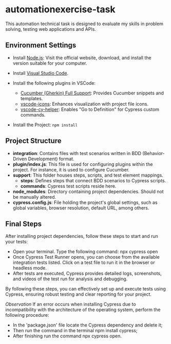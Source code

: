 # automationexercise-task
This automation technical task is designed to evaluate my skills in problem solving, testing web applications and APIs.

## Environment Settings
* Install [Node.js](https://nodejs.org/): Visit the official website, download, and install the version suitable for your computer.
* Install [Visual Studio Code](https://code.visualstudio.com/).
* Install the following plugins in VSCode:
    * [Cucumber (Gherkin) Full Support](https://marketplace.visualstudio.com/items?itemName=alexkrechik.cucumberautocomplete): Provides Cucumber snippets and templates.
    * [vscode-icons](https://marketplace.visualstudio.com/items?itemName=vscode-icons-team.vscode-icons): Enhances visualization with project file icons.
    * [vscode-cy-helper](https://marketplace.visualstudio.com/items?itemName=Shelex.vscode-cy-helper): Enables "Go to Definition" for Cypress custom commands.

* Install the Project: `npm install`

## Project Structure
* **integration**: Contains files with test scenarios written in BDD (Behavior-Driven Development) format.
* **plugin/index.js**: This file is used for configuring plugins within the project. For instance, it is used to configure Cucumber.
* **support**: This folder houses steps, scripts, and test element mappings.
    * **steps**: Defines steps that connect BDD scenarios to Cypress scripts.
    * **commands**: Cypress test scripts reside here.
* **node_modules**: Directory containing project dependencies. Should not be manually altered.
* **cypress.config.js**: File holding the project's global settings, such as global variables, browser resolution, default URL, among others.

## Final Steps
After installing project dependencies, follow these steps to start and run your tests:
* Open your terminal. Type the following command: npx cypress open
* Once Cypress Test Runner opens, you can choose from the available integration tests listed. Click on a test file to run it in the browser or headless mode.
* After tests are executed, Cypress provides detailed logs, screenshots, and videos of the test run for analysis and debugging.

By following these steps, you can effectively set up and execute tests using Cypress, ensuring robust testing and clear reporting for your project.

*Observation*
If an error occurs when installing Cypress due to incompatibility with the architecture of the operating system, perform the following procedure:
- In the 'package.json' file locate the Cypress dependency and delete it;
- Then run the command in the terminal npm install cypress;
- After finishing run the command npx cypress open.